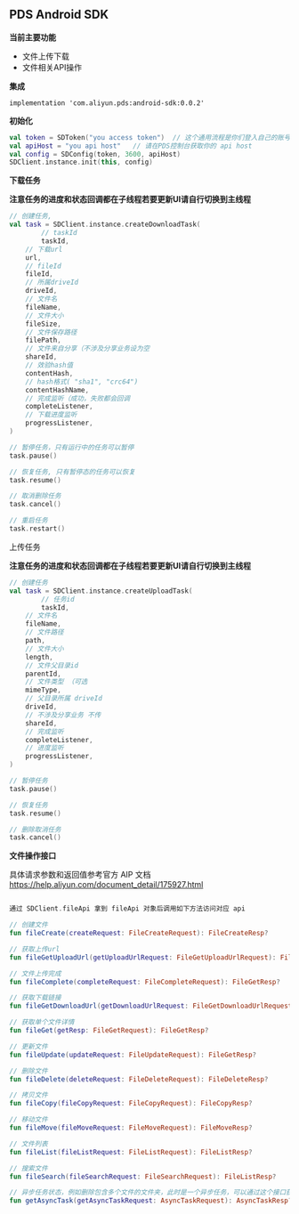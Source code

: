 ## PDS Android SDK


**当前主要功能**

* 文件上传下载
* 文件相关API操作

**集成**

    implementation 'com.aliyun.pds:android-sdk:0.0.2'


**初始化**

```kotlin
val token = SDToken("you access token")  // 这个通用流程是你们登入自己的账号系统后获取，后端使用 PDS 平台申请的 appKey & appSecret 换取 token 返回给客户端
val apiHost = "you api host"   // 请在PDS控制台获取你的 api host
val config = SDConfig(token, 3600, apiHost)
SDClient.instance.init(this, config)
```



**下载任务**

**注意任务的进度和状态回调都在子线程若要更新UI请自行切换到主线程**

```kotlin
// 创建任务, 
val task = SDClient.instance.createDownloadTask(
    	// taskId
    	taskId,
	// 下载url 
	url,
	// fileId
	fileId,
	// 所属driveId
	driveId,
	// 文件名
	fileName,
	// 文件大小
	fileSize,
	// 文件保存路径
	filePath,
	// 文件来自分享（不涉及分享业务设为空 
	shareId,
	// 效验hash值
	contentHash,
	// hash格式( "sha1", "crc64")
	contentHashName,
	// 完成监听（成功，失败都会回调
	completeListener,
	// 下载进度监听
	progressListener, 			
)

// 暂停任务，只有运行中的任务可以暂停
task.pause()

// 恢复任务, 只有暂停态的任务可以恢复
task.resume()

// 取消删除任务
task.cancel()

// 重启任务
task.restart()
```



上传任务

**注意任务的进度和状态回调都在子线程若要更新UI请自行切换到主线程**

```kotlin
// 创建任务
val task = SDClient.instance.createUploadTask(
    	// 任务id
    	taskId,
	// 文件名
	fileName,
	// 文件路径
	path,
	// 文件大小
	length,
	// 文件父目录id
	parentId,
	// 文件类型 （可选
	mimeType,
	// 父目录所属 driveId
	driveId,
	// 不涉及分享业务 不传
	shareId,
	// 完成监听
	completeListener,
	// 进度监听
	progressListener, 
)

// 暂停任务
task.pause()

// 恢复任务
task.resume()

// 删除取消任务
task.cancel()

```



**文件操作接口** 

具体请求参数和返回值参考官方 AIP 文档  https://help.aliyun.com/document_detail/175927.html

```kotlin

通过 SDClient.fileApi 拿到 fileApi 对象后调用如下方法访问对应 api

// 创建文件
fun fileCreate(createRequest: FileCreateRequest): FileCreateResp?

// 获取上传url
fun fileGetUploadUrl(getUploadUrlRequest: FileGetUploadUrlRequest): FileGetUploadUrlResp?

// 文件上传完成
fun fileComplete(completeRequest: FileCompleteRequest): FileGetResp?

// 获取下载链接
fun fileGetDownloadUrl(getDownloadUrlRequest: FileGetDownloadUrlRequest): FileGetDownloadUrlResp?

// 获取单个文件详情
fun fileGet(getResp: FileGetRequest): FileGetResp?

// 更新文件
fun fileUpdate(updateRequest: FileUpdateRequest): FileGetResp?

// 删除文件
fun fileDelete(deleteRequest: FileDeleteRequest): FileDeleteResp?

// 拷贝文件
fun fileCopy(fileCopyRequest: FileCopyRequest): FileCopyResp?

// 移动文件
fun fileMove(fileMoveRequest: FileMoveRequest): FileMoveResp?

// 文件列表
fun fileList(fileListRequest: FileListRequest): FileListResp?

// 搜索文件
fun fileSearch(fileSearchRequest: FileSearchRequest): FileListResp?

// 异步任务状态，例如删除包含多个文件的文件夹，此时是一个异步任务，可以通过这个接口获取任务状态
fun getAsyncTask(getAsyncTaskRequest: AsyncTaskRequest): AsyncTaskResp?
```









